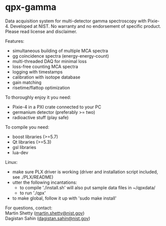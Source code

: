 # qpx-gamma

Data acquisition system for multi-detector gamma spectroscopy with Pixie-4.
Developed at NIST. No warranty and no endorsement of specific product. Please read license and disclaimer.

Features:
* simultaneous building of multiple MCA spectra
* gg coincidence spectra (energy-energy-count)
* multi-threaded DAQ for minimal loss
* loss-free counting MCA spectra
* logging with timestamps
* calibration with isotope database
* gain matching
* risetime/flattop optimization

To thoroughly enjoy it you need:
* Pixie-4 in a PXI crate connected to your PC
* germanium detector (preferably >= two)
* radioactive stuff (play safe)

To compile you need:
* boost libraries (>=5.7)
* Qt libraries (>=5.3)
* gsl libraries
* lua-dev

Linux:
* make sure PLX driver is working (driver and installation script included, see ./PLX/README)
* utter the following incantations:
  - to compile './install.sh' will also put sample data files in ~/qpxdata/
  - to run './qpx'
* to make global, follow it up with 'sudo make install'

For questions, contact:
<br>   Martin Shetty (martin.shetty@nist.gov)
<br>   Dagistan Sahin (dagistan.sahin@nist.gov)